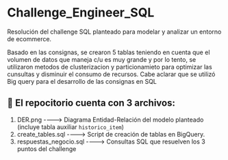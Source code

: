 # Challenge_Engineer_SQL

Resolución del challenge SQL planteado para modelar y analizar un entorno de ecommerce. 

Basado en las consignas, se crearon 5 tablas teniendo en cuenta que el volumen de datos que maneja c/u es muy grande y por lo tento,
se utilizaron metodos de clusterizacion y particionamieto para optimizar las cunsultas y disminuir el consumo de recursos.
Cabe aclarar que se utilizó Big query para el desarrollo de las consignas en SQL



## 📁 El repocitorio cuenta con 3 archivos:

1) DER.png ---->  Diagrama Entidad-Relación del modelo planteado (incluye tabla auxiliar `historico_item`) 
2) create_tables.sql ----> Script de creación de tablas en BigQuery.
3) respuestas_negocio.sql ----> Consultas SQL que resuelven los 3 puntos del challenge 


